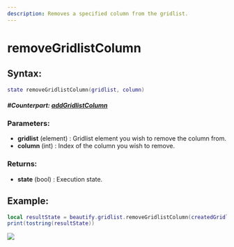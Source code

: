 ```yaml
---
description: Removes a specified column from the gridlist.
---
```


# removeGridlistColumn

## **Syntax:**

```lua
state removeGridlistColumn(gridlist, column)
```

#### _**\#Counterpart:**_ [_**addGridlistColumn**_](addgridlistcolumn.md)

### **Parameters:**

* **gridlist** \(element\) : Gridlist element you wish to remove the column from.
* **column** \(int\) : Index of the column you wish to remove.

### **Returns:**

* **state** \(bool\) : Execution state.

## **Example:**

```lua
local resultState = beautify.gridlist.removeGridlistColumn(createdGridlist, 1)
print(tostring(resultState))
```

![](https://github.com/OvileAmriam/MTA-Beautify-Library/tree/6acabc0cbcb0620b5fffa0b9fafb65273c38dc19/elements/gridlist/snaps/APIs/removeGridlistColumn.png)


